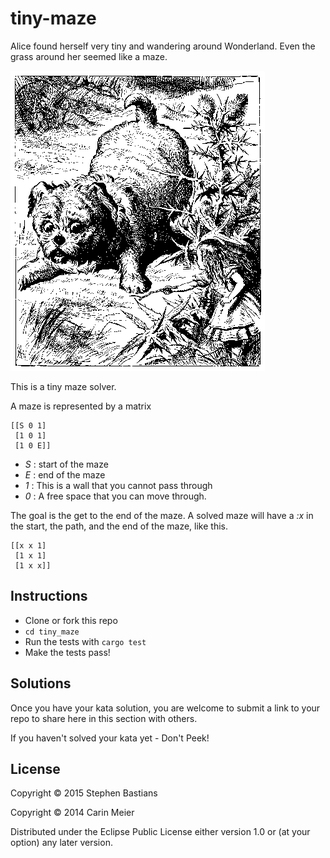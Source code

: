 ﻿# tiny-maze

Alice found herself very tiny and wandering around Wonderland.  Even
the grass around her seemed like a maze.

![alice tiny](/images/alicetiny.gif)

This is a tiny maze solver.

A maze is represented by a matrix

```
[[S 0 1]
 [1 0 1]
 [1 0 E]]
```

- _S_ : start of the maze
- _E_ : end of the maze
- _1_ : This is a wall that you cannot pass through
- _0_ : A free space that you can move through.

The goal is the get to the end of the maze.  A solved maze will have a
_:x_ in the start, the path, and the end of the maze, like this.

```
[[x x 1]
 [1 x 1]
 [1 x x]]
```


## Instructions

- Clone or fork this repo
- `cd tiny_maze`
- Run the tests with `cargo test`
- Make the tests pass!

## Solutions

Once you have your kata solution, you are welcome to submit a link to your repo to share here in this section with others.

If you haven't solved your kata yet - Don't Peek!

## License

Copyright © 2015 Stephen Bastians

Copyright © 2014 Carin Meier

Distributed under the Eclipse Public License either version 1.0 or (at
your option) any later version.

